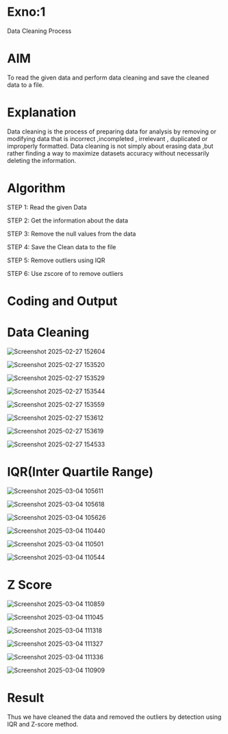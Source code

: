 # Exno:1
Data Cleaning Process

# AIM
To read the given data and perform data cleaning and save the cleaned data to a file.

# Explanation
Data cleaning is the process of preparing data for analysis by removing or modifying data that is incorrect ,incompleted , irrelevant , duplicated or improperly formatted. Data cleaning is not simply about erasing data ,but rather finding a way to maximize datasets accuracy without necessarily deleting the information.

# Algorithm
STEP 1: Read the given Data

STEP 2: Get the information about the data

STEP 3: Remove the null values from the data

STEP 4: Save the Clean data to the file

STEP 5: Remove outliers using IQR

STEP 6: Use zscore of to remove outliers

# Coding and Output

# Data Cleaning
![Screenshot 2025-02-27 152604](https://github.com/user-attachments/assets/784e03b3-83dd-4949-acdd-91064155276e)

![Screenshot 2025-02-27 153520](https://github.com/user-attachments/assets/63befaf5-26b8-45ab-a285-657b6db641e8)

![Screenshot 2025-02-27 153529](https://github.com/user-attachments/assets/7e8163cc-6ad6-4e7e-8e47-59e557e41267)

![Screenshot 2025-02-27 153544](https://github.com/user-attachments/assets/3e931b7f-9a89-4654-a52e-d549bb9fe842)

![Screenshot 2025-02-27 153559](https://github.com/user-attachments/assets/1c734712-f8b9-4400-bfe0-5fa3cac62768)

![Screenshot 2025-02-27 153612](https://github.com/user-attachments/assets/a468173c-faf8-4748-8ff5-e980119dde5e)

![Screenshot 2025-02-27 153619](https://github.com/user-attachments/assets/d35987ae-ed08-4748-a143-4a3c983d7e55)

![Screenshot 2025-02-27 154533](https://github.com/user-attachments/assets/92e758a5-18c7-482c-88cd-ab2869d24dbb)

# IQR(Inter Quartile Range)

![Screenshot 2025-03-04 105611](https://github.com/user-attachments/assets/d543b89f-8b70-464d-b2b8-5b0012cc22aa)

![Screenshot 2025-03-04 105618](https://github.com/user-attachments/assets/2622e19c-153a-4666-a664-4b6d66271617)

![Screenshot 2025-03-04 105626](https://github.com/user-attachments/assets/0e05b6c4-a8f0-4a69-8fb1-6dc7c9fff04b)

![Screenshot 2025-03-04 110440](https://github.com/user-attachments/assets/d4b740cc-792c-4cc8-9e26-f779e3e2b078)

![Screenshot 2025-03-04 110501](https://github.com/user-attachments/assets/cb22d67b-031f-4794-9224-dccb2be728e7)

![Screenshot 2025-03-04 110544](https://github.com/user-attachments/assets/59baae06-6d5c-45b9-a83a-5d13eeefb529)

# Z Score

![Screenshot 2025-03-04 110859](https://github.com/user-attachments/assets/5a604294-322d-4276-a924-7bac02f04c36)

![Screenshot 2025-03-04 111045](https://github.com/user-attachments/assets/69a56ce4-6f44-4ddf-bb55-ed681448c604)

![Screenshot 2025-03-04 111318](https://github.com/user-attachments/assets/55bcb082-2487-4ffd-873f-c76f8823fad9)

![Screenshot 2025-03-04 111327](https://github.com/user-attachments/assets/8f987ec0-eed6-4d98-b6fb-88ba27a3463a)

![Screenshot 2025-03-04 111336](https://github.com/user-attachments/assets/06d18217-971b-46e6-86a3-930aff9838bb)

![Screenshot 2025-03-04 110909](https://github.com/user-attachments/assets/7162e749-dda2-46c5-9aa8-7bfa3f0f674a)

# Result
Thus we have cleaned the data and removed the outliers by detection using IQR and Z-score method.
